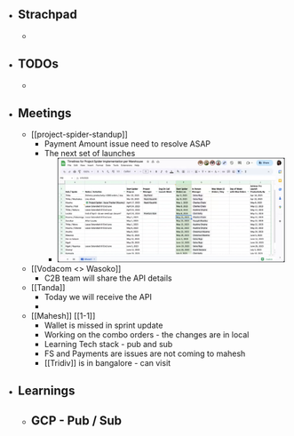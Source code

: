 - ## Strachpad
	-
- ## TODOs
	-
- ## Meetings
	- [[project-spider-standup]]
		- Payment Amount issue need to resolve ASAP
		- The next set of launches
			- ![image.png](../assets/image_1681803429933_0.png)
	- [[Vodacom <> Wasoko]]
		- C2B team will share the API details
	- [[Tanda]]
		- Today we will receive the API
		-
	- [[Mahesh]] [[1-1]]
		- Wallet is missed in sprint update
		- Working on the combo orders - the changes are in local
		- Learning Tech stack - pub and sub
		- FS and Payments are issues are not coming to mahesh
		- [[Tridiv]] is in bangalore - can visit
- ## Learnings
	- GCP - Pub / Sub
		-